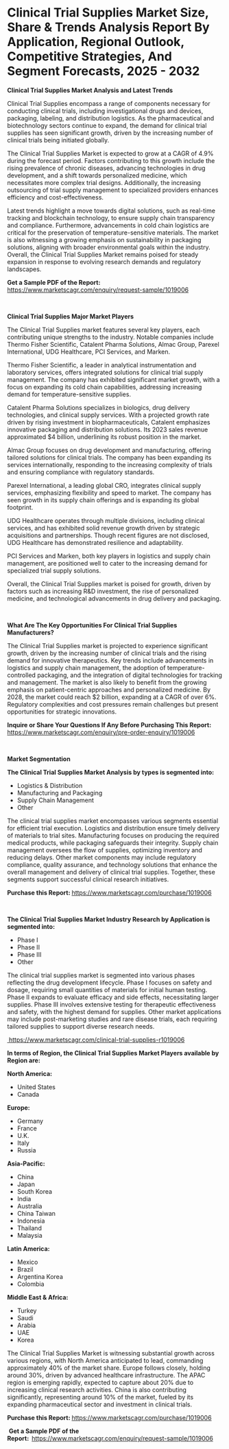 <p><h1>Clinical Trial Supplies Market Size, Share & Trends Analysis Report By Application, Regional Outlook, Competitive Strategies, And Segment Forecasts, 2025 - 2032</h1></p><p><strong>Clinical Trial Supplies Market Analysis and Latest Trends</strong></p>
<p><p>Clinical Trial Supplies encompass a range of components necessary for conducting clinical trials, including investigational drugs and devices, packaging, labeling, and distribution logistics. As the pharmaceutical and biotechnology sectors continue to expand, the demand for clinical trial supplies has seen significant growth, driven by the increasing number of clinical trials being initiated globally. </p><p>The Clinical Trial Supplies Market is expected to grow at a CAGR of 4.9% during the forecast period. Factors contributing to this growth include the rising prevalence of chronic diseases, advancing technologies in drug development, and a shift towards personalized medicine, which necessitates more complex trial designs. Additionally, the increasing outsourcing of trial supply management to specialized providers enhances efficiency and cost-effectiveness. </p><p>Latest trends highlight a move towards digital solutions, such as real-time tracking and blockchain technology, to ensure supply chain transparency and compliance. Furthermore, advancements in cold chain logistics are critical for the preservation of temperature-sensitive materials. The market is also witnessing a growing emphasis on sustainability in packaging solutions, aligning with broader environmental goals within the industry. Overall, the Clinical Trial Supplies Market remains poised for steady expansion in response to evolving research demands and regulatory landscapes.</p></p>
<p><strong>Get a Sample PDF of the Report:&nbsp;</strong> <a href="https://www.marketscagr.com/enquiry/request-sample/1019006?utm_campaign=1950&utm_medium=2&utm_source=Github&utm_content=ia&utm_term=13042025&utm_id=clinical-trial-supplies">https://www.marketscagr.com/enquiry/request-sample/1019006</a></p>
<p>&nbsp;</p>
<p><strong>Clinical Trial Supplies Major Market Players</strong></p>
<p><p>The Clinical Trial Supplies market features several key players, each contributing unique strengths to the industry. Notable companies include Thermo Fisher Scientific, Catalent Pharma Solutions, Almac Group, Parexel International, UDG Healthcare, PCI Services, and Marken.</p><p>Thermo Fisher Scientific, a leader in analytical instrumentation and laboratory services, offers integrated solutions for clinical trial supply management. The company has exhibited significant market growth, with a focus on expanding its cold chain capabilities, addressing increasing demand for temperature-sensitive supplies.</p><p>Catalent Pharma Solutions specializes in biologics, drug delivery technologies, and clinical supply services. With a projected growth rate driven by rising investment in biopharmaceuticals, Catalent emphasizes innovative packaging and distribution solutions. Its 2023 sales revenue approximated $4 billion, underlining its robust position in the market.</p><p>Almac Group focuses on drug development and manufacturing, offering tailored solutions for clinical trials. The company has been expanding its services internationally, responding to the increasing complexity of trials and ensuring compliance with regulatory standards.</p><p>Parexel International, a leading global CRO, integrates clinical supply services, emphasizing flexibility and speed to market. The company has seen growth in its supply chain offerings and is expanding its global footprint.</p><p>UDG Healthcare operates through multiple divisions, including clinical services, and has exhibited solid revenue growth driven by strategic acquisitions and partnerships. Though recent figures are not disclosed, UDG Healthcare has demonstrated resilience and adaptability.</p><p>PCI Services and Marken, both key players in logistics and supply chain management, are positioned well to cater to the increasing demand for specialized trial supply solutions.</p><p>Overall, the Clinical Trial Supplies market is poised for growth, driven by factors such as increasing R&D investment, the rise of personalized medicine, and technological advancements in drug delivery and packaging.</p></p>
<p>&nbsp;</p>
<p><strong>What Are The Key Opportunities For Clinical Trial Supplies Manufacturers?</strong></p>
<p><p>The Clinical Trial Supplies market is projected to experience significant growth, driven by the increasing number of clinical trials and the rising demand for innovative therapeutics. Key trends include advancements in logistics and supply chain management, the adoption of temperature-controlled packaging, and the integration of digital technologies for tracking and management. The market is also likely to benefit from the growing emphasis on patient-centric approaches and personalized medicine. By 2028, the market could reach $2 billion, expanding at a CAGR of over 6%. Regulatory complexities and cost pressures remain challenges but present opportunities for strategic innovations.</p></p>
<p><strong>Inquire or Share Your Questions If Any Before Purchasing This Report:</strong> <a href="https://www.marketscagr.com/enquiry/pre-order-enquiry/1019006?utm_campaign=1950&utm_medium=2&utm_source=Github&utm_content=ia&utm_term=13042025&utm_id=clinical-trial-supplies">https://www.marketscagr.com/enquiry/pre-order-enquiry/1019006</a></p>
<p>&nbsp;</p>
<p><strong>Market Segmentation</strong></p>
<p><strong>The Clinical Trial Supplies Market Analysis by types is segmented into:</strong></p>
<p><ul><li>Logistics & Distribution</li><li>Manufacturing and Packaging</li><li>Supply Chain Management</li><li>Other</li></ul></p>
<p><p>The clinical trial supplies market encompasses various segments essential for efficient trial execution. Logistics and distribution ensure timely delivery of materials to trial sites. Manufacturing focuses on producing the required medical products, while packaging safeguards their integrity. Supply chain management oversees the flow of supplies, optimizing inventory and reducing delays. Other market components may include regulatory compliance, quality assurance, and technology solutions that enhance the overall management and delivery of clinical trial supplies. Together, these segments support successful clinical research initiatives.</p></p>
<p><strong>Purchase this Report:&nbsp;</strong><a href="https://www.marketscagr.com/purchase/1019006?utm_campaign=1950&utm_medium=2&utm_source=Github&utm_content=ia&utm_term=13042025&utm_id=clinical-trial-supplies">https://www.marketscagr.com/purchase/1019006</a></p>
<p>&nbsp;</p>
<p><strong>The Clinical Trial Supplies Market Industry Research by Application is segmented into:</strong></p>
<p><ul><li>Phase I</li><li>Phase II</li><li>Phase III</li><li>Other</li></ul></p>
<p><p>The clinical trial supplies market is segmented into various phases reflecting the drug development lifecycle. Phase I focuses on safety and dosage, requiring small quantities of materials for initial human testing. Phase II expands to evaluate efficacy and side effects, necessitating larger supplies. Phase III involves extensive testing for therapeutic effectiveness and safety, with the highest demand for supplies. Other market applications may include post-marketing studies and rare disease trials, each requiring tailored supplies to support diverse research needs.</p></p>
<p><a href="https://www.marketscagr.com/clinical-trial-supplies-r1019006?utm_campaign=1950&utm_medium=2&utm_source=Github&utm_content=ia&utm_term=13042025&utm_id=clinical-trial-supplies">&nbsp;https://www.marketscagr.com/clinical-trial-supplies-r1019006</a></p>
<p><strong>In terms of Region, the Clinical Trial Supplies Market Players available by Region are:</strong></p>
<p>
    <p> <strong> North America: </strong>
        <ul>
            <li>United States</li>
            <li>Canada</li>
        </ul>
        </p> 
    <p> <strong> Europe: </strong>
        <ul>
            <li>Germany</li>
            <li>France</li>
            <li>U.K.</li>
            <li>Italy</li>
            <li>Russia</li>
        </ul>
        </p> 
    <p> <strong> Asia-Pacific: </strong>
        <ul>
            <li>China</li>
            <li>Japan</li>
            <li>South Korea</li>
            <li>India</li>
            <li>Australia</li>
            <li>China Taiwan</li>
            <li>Indonesia</li>
            <li>Thailand</li>
            <li>Malaysia</li>
        </ul>
        </p> 
    <p> <strong> Latin America: </strong>
        <ul>
            <li>Mexico</li>
            <li>Brazil</li>
            <li>Argentina Korea</li>
            <li>Colombia</li>
        </ul>
        </p> 
    <p> <strong> Middle East & Africa: </strong>
        <ul>
            <li>Turkey</li>
            <li>Saudi</li>
            <li>Arabia</li>
            <li>UAE</li>
            <li>Korea</li>
        </ul>
    </p>
    </p>
<p><p>The Clinical Trial Supplies Market is witnessing substantial growth across various regions, with North America anticipated to lead, commanding approximately 40% of the market share. Europe follows closely, holding around 30%, driven by advanced healthcare infrastructure. The APAC region is emerging rapidly, expected to capture about 20% due to increasing clinical research activities. China is also contributing significantly, representing around 10% of the market, fueled by its expanding pharmaceutical sector and investment in clinical trials.</p></p>
<p><strong>Purchase this Report: </strong><a href="https://www.marketscagr.com/purchase/1019006?utm_campaign=1950&utm_medium=2&utm_source=Github&utm_content=ia&utm_term=13042025&utm_id=clinical-trial-supplies">https://www.marketscagr.com/purchase/1019006</a></p>
<p>&nbsp;<strong>Get a Sample PDF of the Report:&nbsp;&nbsp;</strong><a href="https://www.marketscagr.com/enquiry/request-sample/1019006?utm_campaign=1950&utm_medium=2&utm_source=Github&utm_content=ia&utm_term=13042025&utm_id=clinical-trial-supplies">https://www.marketscagr.com/enquiry/request-sample/1019006</a></p>
<p><strong></strong></p>
<p><p></p><p></p><p></p></p>